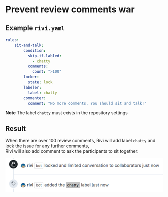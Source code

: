 # Prevent review comments war

## Example `rivi.yaml`

```yaml
rules:
    sit-and-talk:
        condition:
          skip-if-labled:
            - chatty
          comments:
            count: ">100"
        locker:
          state: lock
        labeler:
          label: chatty
        commenter:
          comment: "No more comments. You should sit and talk!"
```

**Note** The label `chatty` must exists in the repository settings  

## Result

When there are over 100 review comments,
Rivi will add label `chatty` and lock the issue for any further comments,  
Rivi will also add comment to ask the participants to sit together:
<p><img src="lock.flow.png"/></p>
